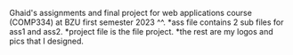 Ghaid's assignments and final project for web applications course (COMP334) at BZU first semester 2023 ^^.
*ass file contains 2 sub files for ass1 and ass2. 
*project file is the file project. 
*the rest are my logos and pics that I designed.
